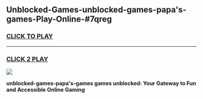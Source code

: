 
## Unblocked-Games-unblocked-games-papa's-games-Play-Online-#7qreg
<h3>
<a href="https://premium.freeplayer.one?title=unblocked-games-papa's-games&ref=27F">CLICK TO PLAY</a></h3>
<hr>

<h3>
<a href="https://premium.freeplayer.one?title=unblocked-games-papa's-games&ref=27F">CLICK 2 PLAY</a>
  
</h3>

<a href="https://premium.freeplayer.one?title=unblocked-games-papa's-games&ref=27F"><img src="https://clearcache.store/games.png"></a>


**unblocked-games-papa's-games games unblocked: Your Gateway to Fun and Accessible Online Gaming**
